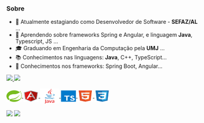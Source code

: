 ### Sobre

- 🔭 Atualmente estagiando como Desenvolvedor de Software - **SEFAZ/AL** ...
- 🌱 Aprendendo sobre frameworks Spring e Angular, e linguagem **Java**, Typescript, JS ...
- 🎓 Graduando em Engenharia da Computação pela **UMJ** ...
- 📚 Conhecimentos nas linguagens: **Java**, C++, TypeScript...
- 🔧 Conhecimentos nos frameworks: Spring Boot, Angular...

<div>
  <a href="https://github-readme-stats.vercel.app/api?username=israelgda&show_icons=true&theme=github_dark&include_all_commits=true&count_private=true" target="_blank">
  <img height="180em" src="https://github-readme-stats.vercel.app/api?username=israelgda&show_icons=true&theme=github_dark&include_all_commits=true&count_private=true"/>
  <a href="https://github-readme-stats.vercel.app/api/top-langs/?username=israelgda&layout=compact&langs_count=7&theme=github_dark" target="_blank">
  <img height="180em" src="https://github-readme-stats.vercel.app/api/top-langs/?username=israelgda&layout=compact&langs_count=7&theme=github_dark"/>
</div>
<div style="display: inline_block"><br>
  <img align="center" alt="Israel-Spring" height="30" width="40" src="https://github.com/devicons/devicon/blob/master/icons/spring/spring-original.svg">
  <img align="center" alt="Israel-Angular" height="30" width="40" src="https://github.com/devicons/devicon/blob/master/icons/angularjs/angularjs-original.svg">
  <img align="center" alt="Israel-Java" height="40" width="50" src="https://github.com/devicons/devicon/blob/master/icons/java/java-original-wordmark.svg">
    <img align="center" alt="Israel-TS" height="30" width="40" src="https://github.com/devicons/devicon/blob/master/icons/typescript/typescript-original.svg">
  <img align="center" alt="Israel-HTML" height="30" width="40" src="https://raw.githubusercontent.com/devicons/devicon/master/icons/html5/html5-original.svg">
  <img align="center" alt="Israel-CSS" height="30" width="40" src="https://raw.githubusercontent.com/devicons/devicon/master/icons/css3/css3-original.svg">
</div>
<br>
<div> 
  <a href = "mailto:gdelha.israel@gmail.com"><img src="https://img.shields.io/badge/Gmail-D14836?style=for-the-badge&logo=gmail&logoColor=white" target="_blank"></a>
  <a href="https://www.linkedin.com/in/israel-gadelha-b28865177/" target="_blank"><img src="https://img.shields.io/badge/LinkedIn-0077B5?style=for-the-badge&logo=linkedin&logoColor=white" target="_blank"></a> 
</div>

